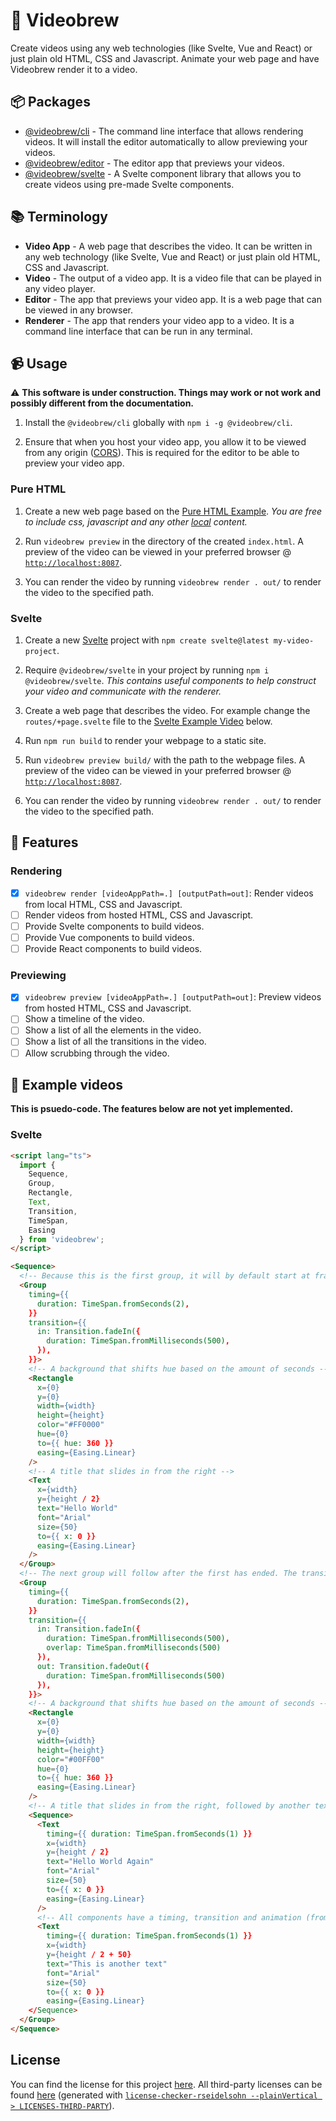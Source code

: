 # 📼 Videobrew

Create videos using any web technologies (like Svelte, Vue and React) or just plain old HTML, CSS and Javascript. Animate your web page and have Videobrew render it to a video.

## 📦 Packages

- [@videobrew/cli](./cli) - The command line interface that allows rendering videos. It will install the editor automatically to allow previewing your videos.
- [@videobrew/editor](./editor) - The editor app that previews your videos.
- [@videobrew/svelte](./svelte) - A Svelte component library that allows you to create videos using pre-made Svelte components.

## 📚 Terminology

- **Video App** - A web page that describes the video. It can be written in any web technology (like Svelte, Vue and React) or just plain old HTML, CSS and Javascript.
- **Video** - The output of a video app. It is a video file that can be played in any video player.
- **Editor** - The app that previews your video app. It is a web page that can be viewed in any browser.
- **Renderer** - The app that renders your video app to a video. It is a command line interface that can be run in any terminal.

## 📹 Usage

⚠ **This software is under construction. Things may work or not work and possibly different from the documentation.**

1. Install the `@videobrew/cli` globally with `npm i -g @videobrew/cli`.

2. Ensure that when you host your video app, you allow it to be viewed from any origin ([CORS](https://developer.mozilla.org/en-US/docs/Web/HTTP/CORS)). This is required for the editor to be able to preview your video app. 

### Pure HTML

1. Create a new web page based on the [Pure HTML Example](./examples/pure-html/). *You are free to include css, javascript and any other <u>local</u> content.*

2. Run `videobrew preview` in the directory of the created `index.html`. A preview of the video can be viewed in your preferred browser @ [`http://localhost:8087`](http://localhost:8087).

3. You can render the video by running `videobrew render . out/` to render the video to the specified path.

### Svelte

1. Create a new [Svelte](https://svelte.dev/) project with `npm create svelte@latest my-video-project`.

2. Require `@videobrew/svelte` in your project by running `npm i @videobrew/svelte`. *This contains useful components to help construct your video and communicate with the renderer.*

3. Create a web page that describes the video. For example change the `routes/+page.svelte` file to the [Svelte Example Video](#svelte) below.

4. Run `npm run build` to render your webpage to a static site.

5. Run `videobrew preview build/` with the path to the webpage files. A preview of the video can be viewed in your preferred browser @ [`http://localhost:8087`](http://localhost:8087).

6. You can render the video by running `videobrew render . out/` to render the video to the specified path.

## 📃 Features

### Rendering
- [x] `videobrew render [videoAppPath=.] [outputPath=out]`: Render videos from local HTML, CSS and Javascript.
- [ ] Render videos from hosted HTML, CSS and Javascript.
- [ ] Provide Svelte components to build videos.
- [ ] Provide Vue components to build videos.
- [ ] Provide React components to build videos.

### Previewing
- [x] `videobrew preview [videoAppPath=.] [outputPath=out]`:  Preview videos from hosted HTML, CSS and Javascript.
- [ ] Show a timeline of the video.
- [ ] Show a list of all the elements in the video.
- [ ] Show a list of all the transitions in the video.
- [ ] Allow scrubbing through the video.

## 🚀 Example videos

**This is psuedo-code. The features below are not yet implemented.**

### Svelte
```html
<script lang="ts">
  import { 
    Sequence, 
    Group, 
    Rectangle, 
    Text, 
    Transition, 
    TimeSpan,
    Easing
  } from 'videobrew';
</script>

<Sequence>
  <!-- Because this is the first group, it will by default start at frame 0, all it's children will start with it -->
  <Group 
    timing={{ 
      duration: TimeSpan.fromSeconds(2),
    }}
    transition={{
      in: Transition.fadeIn({ 
        duration: TimeSpan.fromMilliseconds(500),
      }),
    }}>
    <!-- A background that shifts hue based on the amount of seconds -->
    <Rectangle
      x={0}
      y={0}
      width={width}
      height={height}
      color="#FF0000"
      hue={0}
      to={{ hue: 360 }}
      easing={Easing.Linear}
    />
    <!-- A title that slides in from the right -->
    <Text
      x={width}
      y={height / 2}
      text="Hello World"
      font="Arial"
      size={50}
      to={{ x: 0 }}
      easing={Easing.Linear}
    />
  </Group>
  <!-- The next group will follow after the first has ended. The transition overlap may cause it to start slightly earlier to crossfade. All children of this group will start with it. -->
  <Group 
    timing={{ 
      duration: TimeSpan.fromSeconds(2),
    }}
    transition={{
      in: Transition.fadeIn({ 
        duration: TimeSpan.fromMilliseconds(500),
        overlap: TimeSpan.fromMilliseconds(500)
      }),
      out: Transition.fadeOut({ 
        duration: TimeSpan.fromMilliseconds(500) 
      }),
    }}>
    <!-- A background that shifts hue based on the amount of seconds -->
    <Rectangle
      x={0}
      y={0}
      width={width}
      height={height}
      color="#00FF00"
      hue={0}
      to={{ hue: 360 }}
      easing={Easing.Linear}
    />
    <!-- A title that slides in from the right, followed by another text. Sequences can be nested. -->
    <Sequence>
      <Text
        timing={{ duration: TimeSpan.fromSeconds(1) }}
        x={width}
        y={height / 2}
        text="Hello World Again"
        font="Arial"
        size={50}
        to={{ x: 0 }}
        easing={Easing.Linear}
      />
      <!-- All components have a timing, transition and animation (from/to) attributes. -->
      <Text
        timing={{ duration: TimeSpan.fromSeconds(1) }}
        x={width}
        y={height / 2 + 50}
        text="This is another text"
        font="Arial"
        size={50}
        to={{ x: 0 }}
        easing={Easing.Linear}
    </Sequence>
  </Group>
</Sequence>
```

## License

You can find the license for this project [here](./LICENSE). All third-party licenses can be found [here](./LICENSES-THIRD-PARTY) (generated with [`license-checker-rseidelsohn --plainVertical > LICENSES-THIRD-PARTY`](https://www.npmjs.com/package/license-checker-rseidelsohn)).
